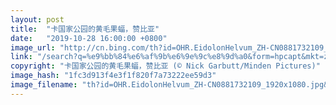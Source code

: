 ```yaml
---
layout: post
title:  "卡国家公园的黄毛果蝠，赞比亚"
date:   "2019-10-28 16:00:00 +0800"
image_url: "http://cn.bing.com/th?id=OHR.EidolonHelvum_ZH-CN0881732109_1920x1080.jpg&rf=LaDigue_1920x1080.jpg&pid=hp"
link: "/search?q=%e9%bb%84%e6%af%9b%e6%9e%9c%e8%9d%a0&form=hpcapt&mkt=zh-cn"
copyright: "卡国家公园的黄毛果蝠，赞比亚 (© Nick Garbutt/Minden Pictures)"
image_hash: "1fc3d913f4e3f1f820f7a73222ee59d3"
image_filename: "th?id=OHR.EidolonHelvum_ZH-CN0881732109_1920x1080.jpg&rf=LaDigue_1920x1080.jpg&pid=hp"
---
```

